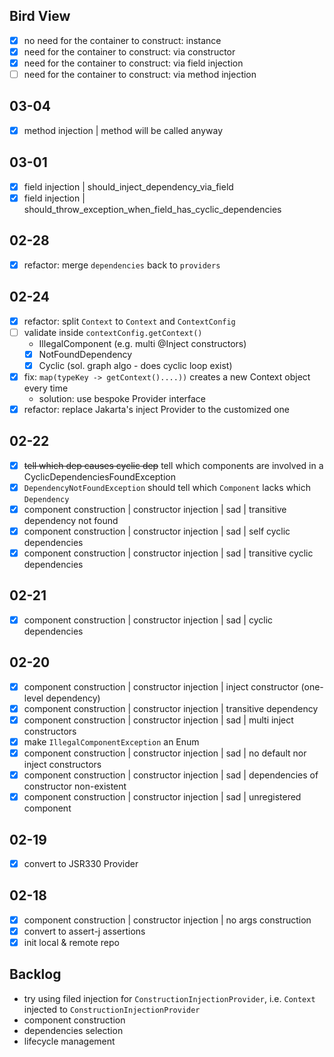 ## Bird View

- [x] no need for the container to construct: instance
- [x] need for the container to construct: via constructor
- [x] need for the container to construct: via field injection
- [ ] need for the container to construct: via method injection

## 03-04

- [x] method injection | method will be called anyway

## 03-01

- [x] field injection | should_inject_dependency_via_field
- [x] field injection | should_throw_exception_when_field_has_cyclic_dependencies

## 02-28

- [x] refactor: merge `dependencies` back to `providers`

## 02-24

- [x] refactor: split `Context` to `Context` and `ContextConfig`
- [ ] validate inside `contextConfig.getContext()`
    - IllegalComponent (e.g. multi @Inject constructors)
    - [x] NotFoundDependency
    - [x] Cyclic (sol. graph algo - does cyclic loop exist)
- [x] fix: `map(typeKey -> getContext()....))` creates a new Context object every time
    - solution: use bespoke Provider interface
- [x] refactor: replace Jakarta's inject Provider to the customized one

## 02-22

- [x] ~~tell which dep causes cyclic dep~~ tell which components are involved in a CyclicDependenciesFoundException
- [x] `DependencyNotFoundException` should tell which `Component` lacks which `Dependency`
- [x] component construction | constructor injection | sad | transitive dependency not found
- [x] component construction | constructor injection | sad | self cyclic dependencies
- [x] component construction | constructor injection | sad | transitive cyclic dependencies

## 02-21

- [x] component construction | constructor injection | sad | cyclic dependencies

## 02-20

- [x] component construction | constructor injection | inject constructor (one-level dependency)
- [x] component construction | constructor injection | transitive dependency
- [x] component construction | constructor injection | sad | multi inject constructors
- [x] make `IllegalComponentException` an Enum
- [x] component construction | constructor injection | sad | no default nor inject constructors
- [x] component construction | constructor injection | sad | dependencies of constructor non-existent
- [x] component construction | constructor injection | sad | unregistered component

## 02-19

- [x] convert to JSR330 Provider

## 02-18

- [x] component construction | constructor injection | no args construction
- [x] convert to assert-j assertions
- [x] init local & remote repo

## Backlog

- try using filed injection for `ConstructionInjectionProvider`, i.e. `Context` injected
  to `ConstructionInjectionProvider`
- component construction
- dependencies selection
- lifecycle management